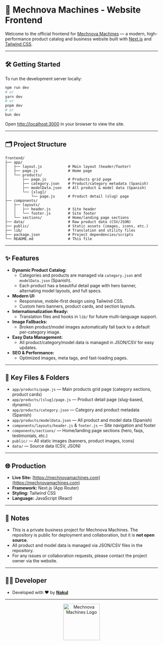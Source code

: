 # 🚀 Mechnova Machines - Website Frontend

Welcome to the official frontend for [Mechnova Machines](https://mechnovamachines.com) — a modern, high-performance product catalog and business website built with [Next.js](https://nextjs.org) and [Tailwind CSS](https://tailwindcss.com).

---

## 🛠️ Getting Started

To run the development server locally:

```bash
npm run dev
# or
yarn dev
# or
pnpm dev
# or
bun dev
```

Open [http://localhost:3000](http://localhost:3000) in your browser to view the site.

---

## 🗂️ Project Structure

```
frontend/
├── app/
│   ├── layout.js            # Main layout (header/footer)
│   ├── page.js              # Home page
│   └── products/
│       ├── page.js          # Products grid page
│       ├── category.json    # Product/category metadata (Spanish)
│       ├── modelData.json   # All product & model data (Spanish)
│       └── [slug]/
│           └── page.js      # Product detail (slug) page
├── components/
│   ├── layouts/
│   │   ├── header.js        # Site header
│   │   └── footer.js        # Site footer
│   └── sections/            # Home/landing page sections
├── data/                    # Raw product data (CSV/JSON)
├── public/                  # Static assets (images, icons, etc.)
├── lib/                     # Translation and utility files
├── package.json             # Project dependencies/scripts
└── README.md                # This file
```

---

## ✨ Features

- **Dynamic Product Catalog:**
  - Categories and products are managed via `category.json` and `modelData.json` (Spanish).
  - Each product has a beautiful detail page with hero banner, alternating model layouts, and full specs.
- **Modern UI:**
  - Responsive, mobile-first design using Tailwind CSS.
  - Custom hero banners, product cards, and section layouts.
- **Internationalization Ready:**
  - Translation files and hooks in `lib/` for future multi-language support.
- **Image Fallbacks:**
  - Broken product/model images automatically fall back to a default per-category image.
- **Easy Data Management:**
  - All product/category/model data is managed in JSON/CSV for easy updates.
- **SEO & Performance:**
  - Optimized images, meta tags, and fast-loading pages.

---

## 📁 Key Files & Folders

- `app/products/page.js` — Main products grid page (category sections, product cards)
- `app/products/[slug]/page.js` — Product detail page (slug-based, dynamic)
- `app/products/category.json` — Category and product metadata (Spanish)
- `app/products/modelData.json` — All product and model data (Spanish)
- `components/layouts/header.js` & `footer.js` — Site navigation and footer
- `components/sections/` — Home/landing page sections (hero, faqs, testimonials, etc.)
- `public/` — All static images (banners, product images, icons)
- `data/` — Source data (CSV, JSON)

---

## 🌐 Production

- **Live Site:** [https://mechnovamachines.com](https://mechnovamachines.com)
- **Framework:** Next.js (App Router)
- **Styling:** Tailwind CSS
- **Language:** JavaScript (React)

---

## 📝 Notes

- This is a private business project for Mechnova Machines. The repository is public for deployment and collaboration, but it is **not open source**.
- All product and model data is managed via JSON/CSV files in the repository.
- For any issues or collaboration requests, please contact the project owner via the website.

---

## 👨‍💻 Developer

- Developed with ❤️ by [**Nakul**](mailto:jaglan.nakul@gmail.com)

---

<p align="center">
  <img src="https://www.mechnovamachines.com/logo.png" alt="Mechnova Machines Logo" width="120" />
</p>
